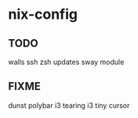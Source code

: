 # nix-config

## TODO
walls
ssh
zsh updates
sway module

## FIXME
dunst
polybar
i3 tearing
i3 tiny cursor
